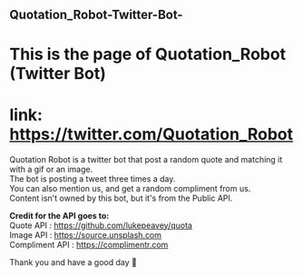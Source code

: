 ## Quotation_Robot-Twitter-Bot-
# <b>This is the page of Quotation_Robot (Twitter Bot)</b><br>
# link: https://twitter.com/Quotation_Robot

Quotation Robot is a twitter bot that post a random quote and matching it with a gif or an image. <br>
The bot is posting a tweet three times a day. <br>
You can also mention us, and get a random compliment from us. <br>
Content isn't owned by this bot, but it's from the Public API. <br>

<b>Credit for the API goes to:</b> <br>
Quote API : https://github.com/lukepeavey/quota <br>
Image API : https://source.unsplash.com <br>
Compliment API : https://complimentr.com <br>

Thank you and have a good day 🙏
